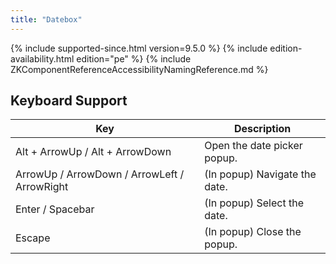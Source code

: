 ```yaml
---
title: "Datebox"
---
```


 {% include
supported-since.html version=9.5.0 %} <!--REQUIRED ZK EDITION: PE -->
{% include edition-availability.html edition="pe" %} {% include
ZKComponentReferenceAccessibilityNamingReference.md %}

## Keyboard Support

| Key | Description |
|---|---|
| Alt + ArrowUp / Alt + ArrowDown | Open the date picker popup. |
| ArrowUp / ArrowDown / ArrowLeft / ArrowRight | (In popup) Navigate the date. |
| Enter / Spacebar | (In popup) Select the date. |
| Escape | (In popup) Close the popup. |

